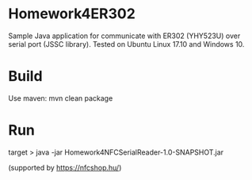 # Homework4ER302
Sample Java application for communicate with ER302 (YHY523U) over serial port (JSSC library).
Tested on Ubuntu Linux 17.10 and Windows 10.

# Build
Use maven: mvn clean package

# Run
target > java -jar Homework4NFCSerialReader-1.0-SNAPSHOT.jar

(supported by https://nfcshop.hu/)
